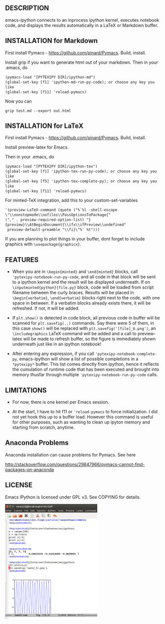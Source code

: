 ## DESCRIPTION

emacs-ipython connects to an inprocess ipython kernel, executes
notebook code, and displays the results automatically in a LaTeX or
Markdown buffer. 

## INSTALLATION for Markdown

First install Pymacs - https://github.com/pinard/Pymacs. Build, install.

Install grip if you want to generate html out of your markdown.  Then
in your .emacs, do

```
(pymacs-load "[PYTEXIPY DIR]/ipython-md")
(global-set-key [f1] 'ipython-md-run-py-code); or choose any key you like
(global-set-key [f11] 'reload-pymacs)
```

Now you can

```
grip test.md --export out.html
```

## INSTALLATION for LaTeX

First install Pymacs - https://github.com/pinard/Pymacs. Build, install.

Install preview-latex for Emacs.

Then in your .emacs, do

```
(pymacs-load "[PYTEXIPY DIR]/ipython-tex")
(global-set-key [f1] 'ipython-tex-run-py-code); or choose any key you like
(global-set-key [f5] 'ipython-tex-complete-py); or choose any key you like
(global-set-key [f11] 'reload-pymacs)
```

For minted-TeX integration, add this to your custom-set-variables

```
'(preview-LaTeX-command (quote ("%`%l -shell-escape \"\\nonstopmode\\nofiles\\PassOptionsToPackage{"
("," . preview-required-option-list) "}{preview}\\AtBeginDocument{\\ifx\\ifPreview\\undefined"
 preview-default-preamble "\\fi}\"%' %t")))
 ```

 If you are planning to plot things in your buffer, dont forget to
 include graphics with `\usepackage{graphicx}`. 


## FEATURES

* When you are in `\begin{minted}` and `\end{minted}` blocks, call
`'pytexipy-notebook-run-py-code`, and all code in that block will be
sent to a ipython kernel and the result will be displayed
underneath. If on `\inputminted{python}{file.py}` block, code will be
loaded from script filename between the curly braces. Results will be
placed in `\begin{verbatim}`, `\end{verbatim}` blocks right next to
the code, with one space in between. If a verbatim blocks already
exists there, it will be refreshed. If not, it will be added.

* If `plt.show()` is detected in code block, all previous code in
buffer will be scanned for `plt.savefig(..)` commands. Say there were
5 of them, in this case `show()` will be replaced with
`plt.savefig('[file]_6.png')`, an `\includegraphics` LaTeX command
will be added and a call to preview-latex will be made to refresh
buffer, so the figure is immediately shown underneath just like in an
ipython notebook!

* After entering any expression, if you call
`'pytexipy-notebook-complete-py`, emacs-ipython will show a list of
possible completions in a `*pytexipy*` buffer. This list comes
directly from ipython, hence it reflects the cumulation of runtime
code that has been executed and brought into memory thusfar through
multiple `'pytexipy-notebook-run-py-code` calls. 

## LIMITATIONS

* For now, there is one kernel per Emacs session.

* At the start, I have to hit f11 or `'reload-pymacs` to force
  initialization. I did not yet hook this up to a buffer load. However
  this command is useful for other purposes, such as wanting to clean
  up ipyton memory and starting from scratch, anytime. 

## Anaconda Problems

Anaconda installation can cause problems for Pymacs. See here

http://stackoverflow.com/questions/29847966/pymacs-cannot-find-packages-on-anaconda
  
## LICENSE

Emacs IPython is licensed under GPL v3. See COPYING for details.
  
![](emacs-ipython.png)


